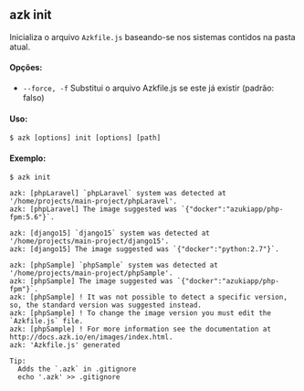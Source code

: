 ## azk init

Inicializa o arquivo `Azkfile.js` baseando-se nos sistemas contidos na pasta atual.

#### Opções:

- `--force, -f`     Substitui o arquivo Azkfile.js se este já existir (padrão: falso)

#### Uso:

    $ azk [options] init [options] [path]

#### Exemplo:

```
$ azk init

azk: [phpLaravel] `phpLaravel` system was detected at '/home/projects/main-project/phpLaravel'.
azk: [phpLaravel] The image suggested was `{"docker":"azukiapp/php-fpm:5.6"}`.

azk: [django15] `django15` system was detected at '/home/projects/main-project/django15'.
azk: [django15] The image suggested was `{"docker":"python:2.7"}`.

azk: [phpSample] `phpSample` system was detected at '/home/projects/main-project/phpSample'.
azk: [phpSample] The image suggested was `{"docker":"azukiapp/php-fpm"}`.
azk: [phpSample] ! It was not possible to detect a specific version, so, the standard version was suggested instead.
azk: [phpSample] ! To change the image version you must edit the `Azkfile.js` file.
azk: [phpSample] ! For more information see the documentation at http://docs.azk.io/en/images/index.html.
azk: 'Azkfile.js' generated

Tip:
  Adds the `.azk` in .gitignore
  echo '.azk' >> .gitignore

```
